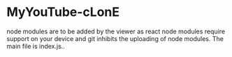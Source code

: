 # MyYouTube-cLonE
node modules are to be added by the viewer as react node modules require support on your device and git inhibits the uploading of node modules.
The main file is index.js..

